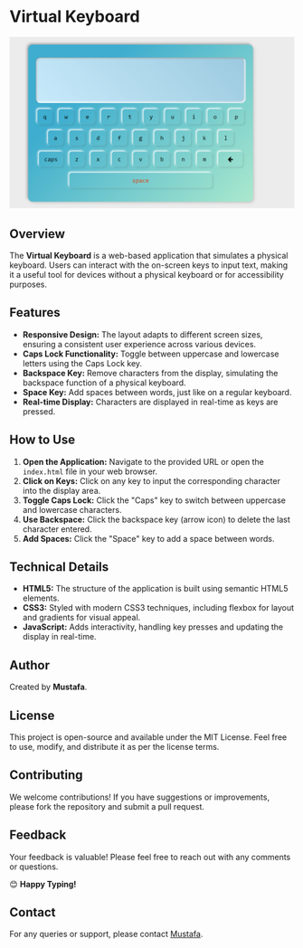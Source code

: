# Virtual Keyboard

![Virtual Keyboard Screenshot](snap.PNG)

## Overview
The **Virtual Keyboard** is a web-based application that simulates a physical keyboard. Users can interact with the on-screen keys to input text, making it a useful tool for devices without a physical keyboard or for accessibility purposes.

## Features
- **Responsive Design:** The layout adapts to different screen sizes, ensuring a consistent user experience across various devices.
- **Caps Lock Functionality:** Toggle between uppercase and lowercase letters using the Caps Lock key.
- **Backspace Key:** Remove characters from the display, simulating the backspace function of a physical keyboard.
- **Space Key:** Add spaces between words, just like on a regular keyboard.
- **Real-time Display:** Characters are displayed in real-time as keys are pressed.

## How to Use
1. **Open the Application:** Navigate to the provided URL or open the `index.html` file in your web browser.
2. **Click on Keys:** Click on any key to input the corresponding character into the display area.
3. **Toggle Caps Lock:** Click the "Caps" key to switch between uppercase and lowercase characters.
4. **Use Backspace:** Click the backspace key (arrow icon) to delete the last character entered.
5. **Add Spaces:** Click the "Space" key to add a space between words.

## Technical Details
- **HTML5:** The structure of the application is built using semantic HTML5 elements.
- **CSS3:** Styled with modern CSS3 techniques, including flexbox for layout and gradients for visual appeal.
- **JavaScript:** Adds interactivity, handling key presses and updating the display in real-time.

## Author
Created by **Mustafa**.

## License
This project is open-source and available under the MIT License. Feel free to use, modify, and distribute it as per the license terms.


## Contributing
We welcome contributions! If you have suggestions or improvements, please fork the repository and submit a pull request.

## Feedback
Your feedback is valuable! Please feel free to reach out with any comments or questions.

😊 **Happy Typing!**

## Contact
For any queries or support, please contact [Mustafa](mailto:unlessuser99.com).
